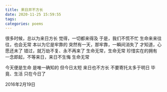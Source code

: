 ```yaml
---
title: 来日并不方长
date: 2020-11-25 15:59:55
tags: 
categories: poems
---
```

很多时候，总以为来日方长
觉得，一切都来得及
于是，我们不慌不忙
生命来来往往，也会无常
本以为它是牢靠的
突然有一天，那牢靠，一瞬间消失了
才知道，心愿还未了
错过，就万劫不复、永不再来了
生命无常，生命无常
珍惜实在的拥有
一念即起，不等来日，来日不生悔
生命无常

今天便是生命
是唯一确知的
但今日太短
来日也不方长
不要寄托太多于明日
毕竟、生活
只在今日了

2016年2月19日
